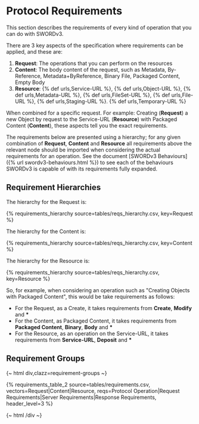 # Protocol Requirements

This section describes the requirements of every kind of operation that you can do with SWORDv3.

There are 3 key aspects of the specification where requirements can be applied, and these are:

1. **Request**: The operations that you can perform on the resources
2. **Content**: The body content of the request, such as Metadata, By-Reference, Metadata+ByReference, Binary File, Packaged Content, Empty Body
3. **Resource**: {% def urls,Service-URL %}, {% def urls,Object-URL %}, {% def urls,Metadata-URL %}, {% def urls,FileSet-URL %}, {% def urls,File-URL %}, {% def urls,Staging-URL %}. {% def urls,Temporary-URL %}

When combined for a specific request.  For example: Creating (**Request**) a new Object by request to the Service-URL (**Resource**) 
with Packaged Content (**Content**), these aspects tell you the exact requirements.

The requirements below are presented using a hierarchy; for any given combination of **Request**, **Content** and **Resource**
all requirements above the relevant node should be imported when considering the actual requirements for an operation.  See the document
[SWORDv3 Behaviours]({% url swordv3-behaviours.html %}) to see each of the behaviours SWORDv3 is capable of with its requirements fully 
expanded.


## Requirement Hierarchies

The hierarchy for the Request is:

{% 
requirements_hierarchy
    source=tables/reqs_hierarchy.csv,
    key=Request
%}

The hierarchy for the Content is:

{% 
requirements_hierarchy
    source=tables/reqs_hierarchy.csv,
    key=Content
%}

The hierarchy for the Resource is:

{% 
requirements_hierarchy
    source=tables/reqs_hierarchy.csv,
    key=Resource
%}

So, for example, when considering an operation such as "Creating Objects with Packaged Content", this would be take requirements as follows:

* For the Request, as a Create, it takes requirements from **Create**, **Modify** and **\***
* For the Content, as Packaged Content, it takes requirements from **Packaged Content**, **Binary**, **Body** and **\***
* For the Resource, as an operation on the Service-URL, it takes requirements from **Service-URL**, **Deposit** and **\***

## Requirement Groups

{~ html div,clazz=requirement-groups ~}

{%
requirements_table_2
    source=tables/requirements.csv,
    vectors=Request|Content|Resource,
    reqs=Protocol Operation|Request Requirements|Server Requirements|Response Requirements,
    header_level=3
%}

{~ html /div ~}

